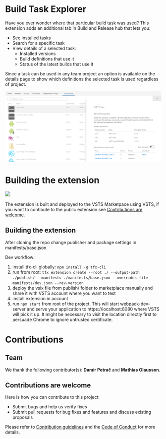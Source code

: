 # Build Task Explorer #
Have you ever wonder where that particular build task was used? This extension adds an additional tab in Build and Release hub that lets you:

- See installed tasks
- Search for a specific task
- View details of a selected task:
    - Installed versions
    - Build definitions that use it
    - Status of the latest builds that use it

Since a task can be used in any team project an option is available on the details page to show which definitions the selected task is used regardless of project.

![Installed task view with opened details](discovery/images/screenshot1.png)

# Building the extension #
![](https://solidify.visualstudio.com/_apis/public/build/definitions/430a0fc1-6d24-414b-9bef-8afa19eb4b15/29/badge)

The extension is built and deployed to the VSTS Marketpace using VSTS, if you want to contibute to the public extension see [Contributions are welcome](#contributions-are-welcome).

## Building the extension ##

After cloning the repo change publisher and package settings in manifests/base.json. 

Dev workflow:
1. install tfx-cli globally: ```npm install -g tfx-cli```
1. run from root: ```tfx extension create --root ./ --output-path ./publish/ --manifests ./manifests/base.json --overrides-file manifests/dev.json --rev-version```
1. deploy the vsix file from publish/ folder to marketplace manually and share it with VSTS account where you want to test
1. install extension in account
1. run ```npm start``` from root of the project. This will start webpack-dev-server and serve your application to https://localhost:8080 where VSTS will pick it up. It might be necessary to visit the location directly first to persuade Chrome to ignore untrusted certificate.

# Contributions #

## Team ##

We thank the following contributor(s): **Damir Petrač** and **Mathias Olausson**.

## Contributions are welcome ##

Here is how you can contribute to this project:  

- Submit bugs and help us verify fixes  
- Submit pull requests for bug fixes and features and discuss existing proposals   

Please refer to [Contribution guidelines](discovery/CONTRIBUTING.md) and the [Code of Conduct](discovery/CODE_OF_CONDUCT.md) for more details.

